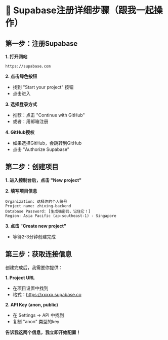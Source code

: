 # 🎯 Supabase注册详细步骤（跟我一起操作）

## 第一步：注册Supabase

**1. 打开网站**
```
https://supabase.com
```

**2. 点击绿色按钮**
- 找到 "Start your project" 按钮
- 点击进入

**3. 选择登录方式**
- 推荐：点击 "Continue with GitHub"
- 或者：用邮箱注册

**4. GitHub授权**
- 如果选择GitHub，会跳转到GitHub
- 点击 "Authorize Supabase"

## 第二步：创建项目

**1. 进入控制台后，点击 "New project"**

**2. 填写项目信息**
```
Organization: 选择你的个人账号
Project name: zhixing-backend
Database Password: [生成强密码，记住它！]
Region: Asia Pacific (ap-southeast-1) - Singapore
```

**3. 点击 "Create new project"**
- 等待2-3分钟创建完成

## 第三步：获取连接信息

创建完成后，我需要你提供：

**1. Project URL**
- 在项目设置中找到
- 格式：https://xxxxx.supabase.co

**2. API Key (anon, public)**
- 在 Settings → API 中找到
- 复制 "anon" 类型的key

**告诉我这两个信息，我立即开始配置！**